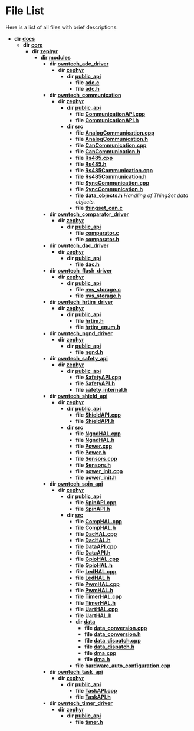 
# File List

Here is a list of all files with brief descriptions:


* **dir** [**docs**](dir_49e56c817e5e54854c35e136979f97ca.md)     
    * **dir** [**core**](dir_771164b9325b04f1442f7a3ffa8ecb89.md)     
        * **dir** [**zephyr**](dir_09002e7ce91f09aeb040dfd1861a47f4.md)     
            * **dir** [**modules**](dir_6d0fb8ab814c517e7f155fb837e32f72.md)     
                * **dir** [**owntech\_adc\_driver**](dir_e0b0ebd8181eadf56b45f70b679dd6ce.md)     
                    * **dir** [**zephyr**](dir_fc55e1a77480d908ce2594a494dae021.md)     
                        * **dir** [**public\_api**](dir_1a23096fc67cd9ffce086a2218b577f7.md)     
                            * **file** [**adc.c**](adc_8c.md)     
                            * **file** [**adc.h**](adc_8h.md)     
                * **dir** [**owntech\_communication**](dir_c4fe9b0224a9586dd317852c3c5604f8.md)     
                    * **dir** [**zephyr**](dir_ed8beaa694e779377b0049b01e5ade22.md)     
                        * **dir** [**public\_api**](dir_acc3fb8fb6f052bdbe10ff0fa1d04fcf.md)     
                            * **file** [**CommunicationAPI.cpp**](CommunicationAPI_8cpp.md)     
                            * **file** [**CommunicationAPI.h**](CommunicationAPI_8h.md)     
                        * **dir** [**src**](dir_1a412f239039e530bef8001f48cd80a4.md)     
                            * **file** [**AnalogCommunication.cpp**](AnalogCommunication_8cpp.md) 
                            * **file** [**AnalogCommunication.h**](AnalogCommunication_8h.md)     
                            * **file** [**CanCommunication.cpp**](CanCommunication_8cpp.md)     
                            * **file** [**CanCommunication.h**](CanCommunication_8h.md)     
                            * **file** [**Rs485.cpp**](Rs485_8cpp.md)     
                            * **file** [**Rs485.h**](Rs485_8h.md)     
                            * **file** [**Rs485Communication.cpp**](Rs485Communication_8cpp.md) 
                            * **file** [**Rs485Communication.h**](Rs485Communication_8h.md)     
                            * **file** [**SyncCommunication.cpp**](SyncCommunication_8cpp.md) 
                            * **file** [**SyncCommunication.h**](SyncCommunication_8h.md)     
                            * **file** [**data\_objects.h**](data__objects_8h.md) _Handling of ThingSet data objects._     
                            * **file** [**thingset\_can.c**](thingset__can_8c.md)     
                * **dir** [**owntech\_comparator\_driver**](dir_5e1fc12cba5504c19e6728f660c9416f.md)     
                    * **dir** [**zephyr**](dir_d1334978536d898e33969dcd9ce58335.md)     
                        * **dir** [**public\_api**](dir_cd6387a1b9260a1118a1ac8d0c26218a.md)     
                            * **file** [**comparator.c**](comparator_8c.md)     
                            * **file** [**comparator.h**](comparator_8h.md)     
                * **dir** [**owntech\_dac\_driver**](dir_0abf48445921be3f7255b53ec13b4b20.md)     
                    * **dir** [**zephyr**](dir_d911d2f35409edfb85ce6db3facf1635.md)     
                        * **dir** [**public\_api**](dir_a3b70d2e2f59c7f0c24476313fdba7da.md)     
                            * **file** [**dac.h**](dac_8h.md)     
                * **dir** [**owntech\_flash\_driver**](dir_47b8019f52d29447200a9fe029247d2f.md)     
                    * **dir** [**zephyr**](dir_b20d16dae1dc20106d56014478318b72.md)     
                        * **dir** [**public\_api**](dir_ce5a725b60c8953eacf539a6c77604d3.md)     
                            * **file** [**nvs\_storage.c**](nvs__storage_8c.md)     
                            * **file** [**nvs\_storage.h**](nvs__storage_8h.md)     
                * **dir** [**owntech\_hrtim\_driver**](dir_9bdb70ffe78507e4a3f4bf6bbcfe5795.md)     
                    * **dir** [**zephyr**](dir_5726d3ce904599e290c14ea43bd5e0ac.md)     
                        * **dir** [**public\_api**](dir_f50115c0b0057abe0315b5e6b1574f35.md)     
                            * **file** [**hrtim.h**](hrtim_8h.md)     
                            * **file** [**hrtim\_enum.h**](hrtim__enum_8h.md)     
                * **dir** [**owntech\_ngnd\_driver**](dir_487909855ff81a58e51ecefcc10df3bb.md)     
                    * **dir** [**zephyr**](dir_c984519a7bdbe6c0d73dd876f54bf8c6.md)     
                        * **dir** [**public\_api**](dir_b84e60c9f86d8ee8d4badbb0cfc94e11.md)     
                            * **file** [**ngnd.h**](ngnd_8h.md)     
                * **dir** [**owntech\_safety\_api**](dir_6577260132b49845d494a112d8acd7c7.md)     
                    * **dir** [**zephyr**](dir_2f6071fc869091a6d1e6d7b806fecbf0.md)     
                        * **dir** [**public\_api**](dir_08eec7c34983a0acd3982b6352a40f84.md)     
                            * **file** [**SafetyAPI.cpp**](SafetyAPI_8cpp.md)     
                            * **file** [**SafetyAPI.h**](SafetyAPI_8h.md)     
                            * **file** [**safety\_internal.h**](safety__internal_8h.md)     
                * **dir** [**owntech\_shield\_api**](dir_9a89dd71eabb2209bdecc753bd3dc4ac.md)     
                    * **dir** [**zephyr**](dir_b3d0c58b5ddf7b1e26f8d905ca8e43b0.md)     
                        * **dir** [**public\_api**](dir_1545707aba7ea3e5dcde32c7d0a91b3a.md)     
                            * **file** [**ShieldAPI.cpp**](ShieldAPI_8cpp.md)     
                            * **file** [**ShieldAPI.h**](ShieldAPI_8h.md)     
                        * **dir** [**src**](dir_cc8f80e4cf83a61a7635b2e9633862a2.md)     
                            * **file** [**NgndHAL.cpp**](NgndHAL_8cpp.md)     
                            * **file** [**NgndHAL.h**](NgndHAL_8h.md)     
                            * **file** [**Power.cpp**](Power_8cpp.md) 
                            * **file** [**Power.h**](Power_8h.md)     
                            * **file** [**Sensors.cpp**](Sensors_8cpp.md) 
                            * **file** [**Sensors.h**](Sensors_8h.md)     
                            * **file** [**power\_init.cpp**](power__init_8cpp.md)     
                            * **file** [**power\_init.h**](power__init_8h.md)     
                * **dir** [**owntech\_spin\_api**](dir_87330bcbf7fe698536ea5946c1b90585.md)     
                    * **dir** [**zephyr**](dir_83abe2f3de580445b50d57f614c989e1.md)     
                        * **dir** [**public\_api**](dir_9feddb36ca121fb6172e0f3e47b6ec72.md)     
                            * **file** [**SpinAPI.cpp**](SpinAPI_8cpp.md)     
                            * **file** [**SpinAPI.h**](SpinAPI_8h.md)     
                        * **dir** [**src**](dir_b0a9bfd1c37d418dc07d30cb79a776da.md)     
                            * **file** [**CompHAL.cpp**](CompHAL_8cpp.md) 
                            * **file** [**CompHAL.h**](CompHAL_8h.md)     
                            * **file** [**DacHAL.cpp**](DacHAL_8cpp.md)     
                            * **file** [**DacHAL.h**](DacHAL_8h.md)     
                            * **file** [**DataAPI.cpp**](DataAPI_8cpp.md) 
                            * **file** [**DataAPI.h**](DataAPI_8h.md)     
                            * **file** [**GpioHAL.cpp**](GpioHAL_8cpp.md)     
                            * **file** [**GpioHAL.h**](GpioHAL_8h.md)     
                            * **file** [**LedHAL.cpp**](LedHAL_8cpp.md)     
                            * **file** [**LedHAL.h**](LedHAL_8h.md)     
                            * **file** [**PwmHAL.cpp**](PwmHAL_8cpp.md) 
                            * **file** [**PwmHAL.h**](PwmHAL_8h.md)     
                            * **file** [**TimerHAL.cpp**](TimerHAL_8cpp.md)     
                            * **file** [**TimerHAL.h**](TimerHAL_8h.md)     
                            * **file** [**UartHAL.cpp**](UartHAL_8cpp.md)     
                            * **file** [**UartHAL.h**](UartHAL_8h.md)     
                            * **dir** [**data**](dir_5931dfac2e1245380efda5ad202dc380.md)     
                                * **file** [**data\_conversion.cpp**](data__conversion_8cpp.md)     
                                * **file** [**data\_conversion.h**](data__conversion_8h.md)     
                                * **file** [**data\_dispatch.cpp**](data__dispatch_8cpp.md)     
                                * **file** [**data\_dispatch.h**](data__dispatch_8h.md)     
                                * **file** [**dma.cpp**](dma_8cpp.md)     
                                * **file** [**dma.h**](dma_8h.md)     
                            * **file** [**hardware\_auto\_configuration.cpp**](hardware__auto__configuration_8cpp.md)     
                * **dir** [**owntech\_task\_api**](dir_a6ca33c2a6633efd563e2ff2336e2b96.md)     
                    * **dir** [**zephyr**](dir_930c8fa1e893c2939a58a9ccd4e9adcb.md)     
                        * **dir** [**public\_api**](dir_2b522af08cf9fc57ee593ce08ec33342.md)     
                            * **file** [**TaskAPI.cpp**](TaskAPI_8cpp.md)     
                            * **file** [**TaskAPI.h**](TaskAPI_8h.md)     
                * **dir** [**owntech\_timer\_driver**](dir_2bcefd02aa22d158a7fee7f57088a2fe.md)     
                    * **dir** [**zephyr**](dir_62a68ad86a1f2ceff5c536793b75d59b.md)     
                        * **dir** [**public\_api**](dir_7b157175519ef7e5ecaa80a64fe5f6a3.md)     
                            * **file** [**timer.h**](timer_8h.md)     

